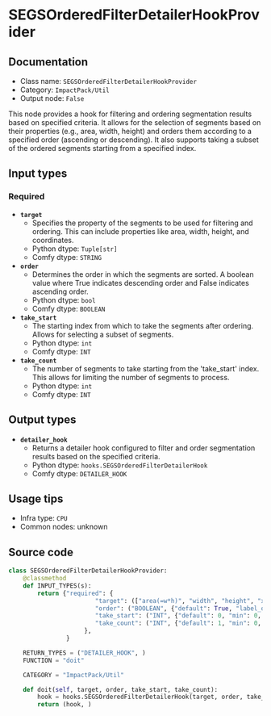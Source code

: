 # SEGSOrderedFilterDetailerHookProvider
## Documentation
- Class name: `SEGSOrderedFilterDetailerHookProvider`
- Category: `ImpactPack/Util`
- Output node: `False`

This node provides a hook for filtering and ordering segmentation results based on specified criteria. It allows for the selection of segments based on their properties (e.g., area, width, height) and orders them according to a specified order (ascending or descending). It also supports taking a subset of the ordered segments starting from a specified index.
## Input types
### Required
- **`target`**
    - Specifies the property of the segments to be used for filtering and ordering. This can include properties like area, width, height, and coordinates.
    - Python dtype: `Tuple[str]`
    - Comfy dtype: `STRING`
- **`order`**
    - Determines the order in which the segments are sorted. A boolean value where True indicates descending order and False indicates ascending order.
    - Python dtype: `bool`
    - Comfy dtype: `BOOLEAN`
- **`take_start`**
    - The starting index from which to take the segments after ordering. Allows for selecting a subset of segments.
    - Python dtype: `int`
    - Comfy dtype: `INT`
- **`take_count`**
    - The number of segments to take starting from the 'take_start' index. This allows for limiting the number of segments to process.
    - Python dtype: `int`
    - Comfy dtype: `INT`
## Output types
- **`detailer_hook`**
    - Returns a detailer hook configured to filter and order segmentation results based on the specified criteria.
    - Python dtype: `hooks.SEGSOrderedFilterDetailerHook`
    - Comfy dtype: `DETAILER_HOOK`
## Usage tips
- Infra type: `CPU`
- Common nodes: unknown


## Source code
```python
class SEGSOrderedFilterDetailerHookProvider:
    @classmethod
    def INPUT_TYPES(s):
        return {"required": {
                        "target": (["area(=w*h)", "width", "height", "x1", "y1", "x2", "y2"],),
                        "order": ("BOOLEAN", {"default": True, "label_on": "descending", "label_off": "ascending"}),
                        "take_start": ("INT", {"default": 0, "min": 0, "max": sys.maxsize, "step": 1}),
                        "take_count": ("INT", {"default": 1, "min": 0, "max": sys.maxsize, "step": 1}),
                     },
                }

    RETURN_TYPES = ("DETAILER_HOOK", )
    FUNCTION = "doit"

    CATEGORY = "ImpactPack/Util"

    def doit(self, target, order, take_start, take_count):
        hook = hooks.SEGSOrderedFilterDetailerHook(target, order, take_start, take_count)
        return (hook, )

```
